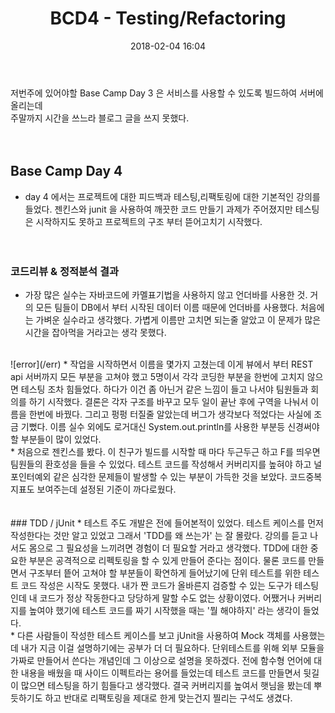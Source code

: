 ﻿---
layout: post
title:  "BCD4 - Testing/Refactoring"
date:   2018-02-04 16:04
---
 저번주에 있어야할 Base Camp Day 3 은 서비스를 사용할 수 있도록 빌드하여 서버에 올리는데
<br>
주말까지 시간을 쓰느라 블로그 글을 쓰지 못했다.
<br><br><br>
## Base Camp Day 4
* day 4 에서는 프로젝트에 대한 피드백과 테스팅,리팩토링에 대한 기본적인 강의를 들었다. 젠킨스와 junit 을 사용하여 깨끗한 코드 만들기 과제가 주어졌지만
테스팅은 시작하지도 못하고 프로젝트의 구조 부터 뜯어고치기 시작했다.
<br><br><br>
### 코드리뷰 & 정적분석 결과
* 가장 많은 실수는 자바코드에 카멜표기법을 사용하지 않고 언더바를 사용한 것. 거의 모든 팀들이 DB에서 부터 시작된 데이터 이름 때문에 언더바를 사용했다.
처음에는 가벼운 실수라고 생각했다. 가볍게 이름만 고치면 되는줄 알았고 이 문제가 많은 시간을 잡아먹을 거라고는 생각 못했다.
<br>
![error](/err) 
* 작업을 시작하면서 이름을 몇가지 고쳤는데 이게 뷰에서 부터 REST api 서버까지 모든 부분을 고쳐야 했고 5명이서 각각 코딩한 부분을 한번에 고치지 않으면 
테스팅 조차 힘들었다. 하다가 이건 좀 아닌거 같은 느낌이 들고 나서야 팀원들과 회의를 하기 시작했다. 결론은 각자 구조를 바꾸고 모두 일이 끝난 후에 구역을
나눠서 이름을 한번에 바꿨다. 그리고 펑펑 터질줄 알았는데 버그가 생각보다 적었다는 사실에 조금 기뻤다. 이름 실수 외에도 로거대신 System.out.println를 사용한
부분등 신경써야할 부분들이 많이 있었다. 
<br>
* 처음으로 젠킨스를 봤다. 이 친구가 빌드를 시작할 때 마다 두근두근 하고 F를 띄우면 팀원들의 환호성을 들을 수 있었다. 테스트 코드를 작성해서 커버리지를 높혀야 
하고 널포인터예외 같은 심각한 문제들이 발생할 수 있는 부분이 가득한 것을 보았다. 코드중복 지표도 보여주는데 설정된 기준이 까다로웠다. 
<br><br><br>
### TDD / jUnit
* 테스트 주도 개발은 전에 들어본적이 있었다. 테스트 케이스를 먼저 작성한다는 것만 알고 있었고 그래서 'TDD를 왜 쓰는가' 는 잘 몰랐다. 강의를 듣고 나서도 몸으로 
그 필요성을 느끼려면 경험이 더 필요할 거라고 생각했다. TDD에 대한 중요한 부분은 공격적으로 리펙토링을 할 수 있게 만들어 준다는 점이다. 물론 코드를 만들면서
구조부터 띁어 고쳐야 할 부분들이 확연하게 들어났기에 단위 테스트를 위한 테스트 코드 작성은 시작도 못했다. 내가 짠 코드가 올바른지 검증할 수 있는 도구가 테스팅
인데 내 코드가 정상 작동한다고 당당하게 말할 수도 없는 상황이였다. 어쨌거나 커버리지를 높여야 했기에 테스트 코드를 짜기 시작했을 때는 '뭘 해야하지' 라는 생각이 
들었다.
<br>
* 다른 사람들이 작성한 테스트 케이스를 보고 jUnit을 사용하여 Mock 객체를 사용했는데 내가 지금 이걸 설명하기에는 공부가 더 더 필요하다. 단위테스트를 위해 
외부 모듈을 가짜로 만들어서 쓴다는 개념인데 그 이상으로 설명을 못하겠다. 전에 함수형 언어에 대한 내용을 배웠을 때 사이드 이펙트라는 용어를 들었는데 테스트 코드를 
만들면서 뒷길이 많으면 테스팅을 하기 힘들다고 생각했다. 결국 커버리지를 높여서 햇님을 봤는데 뿌듯하기도 하고 반대로 리팩토링을 제대로 한게 맞는건지 찔리는 구석도 생겼다.
